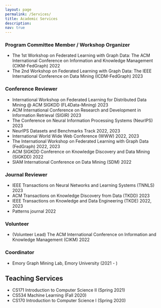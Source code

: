 ```yaml
---
layout: page
permalink: /Services/
title: Academic Services
description:
nav: true
---
```


### Program Committee Member / Workshop Organizer

- The 1st Workshop on Federated Learning with Graph Data: The ACM International Conference on Information and Knowledge Management (CIKM-FedGraph) 2022
- The 2nd Workshop on Federated Learning with Graph Data: The IEEE International Conference on Data Mining (ICDM-FedGraph) 2023

### Conference Reviewer

- International Workshop on Federated Learning for Distributed Data Mining @ ACM SIGKDD (FL4Data-Mining) 2023
- ACM International Conference on Research and Development in Information Retrieval (SIGIR) 2023
- The Conference on Neural Information Processing Systems (NeurIPS) 2023
- NeurIPS Datasets and Benchmarks Track 2022, 2023
- International World Wide Web Conference (WWW) 2022, 2023
- The International Workshop on Federated Learning with Graph Data (FedGraph) 2022, 2023
- ACM SIGKDD Conference on Knowledge Discovery and Data Mining (SIGKDD) 2022
- SIAM International Conference on Data Mining (SDM) 2022

### Journal Reviewer

- IEEE Transactions on Neural Networks and Learning Systems (TNNLS) 2023
- ACM Transactions on Knowledge Discovery from Data (TKDD) 2023
- IEEE Transactions on Knowledge and Data Engineering (TKDE) 2022, 2023
- Patterns journal 2022

### Volunteer

- (Volunteer Lead) The ACM International Conference on Information and Knowledge Management (CIKM) 2022

### Coordinator

- Emory Graph Mining Lab, Emory University (2021 - )


## Teaching Services

- CS171 Introduction to Computer Science II (Spring 2021)
- CS534 Machine Learning (Fall 2020)
- CS170 Introduction to Computer Science I (Spring 2020)